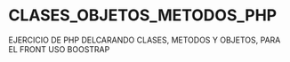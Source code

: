 # CLASES_OBJETOS_METODOS_PHP
EJERCICIO DE PHP DELCARANDO CLASES, METODOS Y OBJETOS, PARA EL FRONT USO BOOSTRAP
